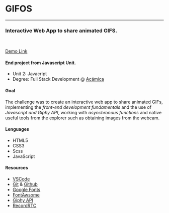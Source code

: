 # GIFOS
_________________________

### Interactive Web App to share animated GIFS.
<br>

[Demo Link](https://appgifos.netlify.app/)

#### End project from Javascript Unit.

* Unit 2: Javacript
* Degree: Full Stack Development @ [Acámica](www.acamica.com)
#### Goal
The challenge was to create an interactive web app to share animated GIFs, implementing the _front-end development fundamentals_ and the use of _Javascript and Giphy API_, working with _asynchronous functions_ and native useful tools from the explorer such as obtaining images from the webcam.

#### Lenguages
* HTML5
* CSS3
* Scss
* JavaScript

#### Resources
* [VSCode](https://code.visualstudio.com/)
* [Git](https://git-scm.com/) & [Github](https://github.com/)
* [Google Fonts](https://fonts.google.com/)
* [FontAwsome](https://fontawesome.com/)
* [Giphy API](https://developers.giphy.com/)
* [RecordRTC](https://recordrtc.org/)


